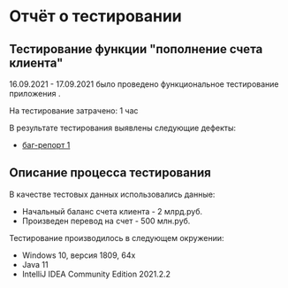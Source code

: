 
# Отчёт о тестировании <Money transfer>

## Тестирование функции "пополнение счета клиента"

16.09.2021 - 17.09.2021 было проведено функциональное тестирование приложения <Money transfer>.

На тестирование затрачено: 1 час

В результате тестирования выявлены следующие дефекты:
* [баг-репорт 1](https://github.com/OlgaStash/jv1.1/issues/1)

## Описание процесса тестирования

В качестве тестовых данных использовались данные:
* Начальный баланс счета клиента - 2 млрд.руб.
* Произведен перевод на счет - 500 млн.руб.

Тестирование производилось в следующем окружении:
* Windows 10, версия 1809, 64x
* Java 11
* IntelliJ IDEA Community Edition 2021.2.2